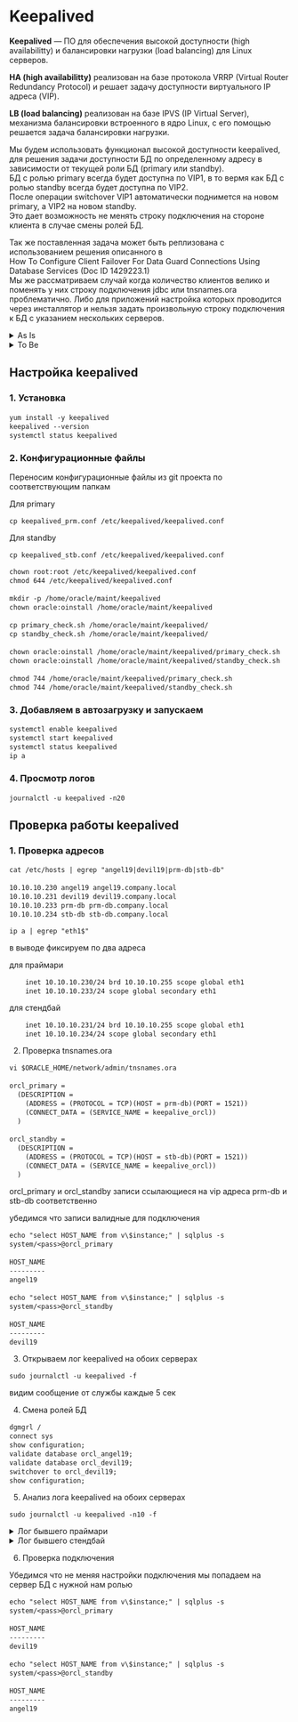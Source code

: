 # Keepalived

**Keepalived** — ПО для обеспечения высокой доступности (high availabilitty) и балансировки нагрузки (load balancing) для Linux серверов.

**HA (high availabilitty)** реализован на базе протокола VRRP (Virtual Router Redundancy Protocol) и решает задачу доступности виртуального IP адреса (VIP).

**LB (load balancing)** реализован на базе IPVS (IP Virtual Server), механизма балансировки встроенного в ядро Linux, с его помощью решается задача балансировки нагрузки.

Мы будем использовать функционал высокой доступности keepalived, для решения задачи доступности БД по определенному адресу в зависимости от текущей роли БД (primary или standby). \
БД с ролью primary всегда будет доступна по VIP1, в то вермя как БД с ролью standby всегда будет доступна по VIP2. \
После операции switchover VIP1 автоматически поднимется на новом primary, а VIP2 на новом standby. \
Это дает возможность не менять строку подключения на стороне клиента в случае смены ролей БД.

Так же поставленная задача может быть реплизована с использованием решения описанного в \
How To Configure Client Failover For Data Guard Connections Using Database Services (Doc ID 1429223.1) \
Мы же рассматриваем случай когда количество клиентов велико и поменять у них строку подключения jdbc или tnsnames.ora проблематично.
Либо для приложений настройка которых проводится через инсталлятор и нельзя задать произвольную строку подключения к БД с указанием нескольких серверов.

<details><summary>As Is</summary>

![as_is](images/as_is.png)

* При смене ролей БД необходимо перенастраивать клиентов на подключение к новому серверу
* Клиенты которые подключались только на standby теперь подключаются на primary, тем самым создавая не запланированнную нагрузку
* Если клиенты имеют право подключения только на standby (триггер на профиль пользователя), то после смены ролей они будут получать ошибку пока не сменят строку подключения

</details>

<details><summary>To Be</summary>

![to_be](images/to_be.png)

* Каждый из серверов primary и standby имеет собственный VIP
* При смене ролей БД нужный VIP поднимается автоматически
* Не нужно менять строку подключения на клиентах, так как они настроены на "плавающий" VIP, который всегда соответствует роли БД

</details>

## Настройка keepalived

### 1. Установка

```shell
yum install -y keepalived
keepalived --version
systemctl status keepalived
```

### 2. Конфигурационные файлы

Переносим конфигурационные файлы из git проекта по соответствующим папкам

Для primary
```shell
cp keepalived_prm.conf /etc/keepalived/keepalived.conf
```
Для standby
```shell
cp keepalived_stb.conf /etc/keepalived/keepalived.conf
```

```shell
chown root:root /etc/keepalived/keepalived.conf
chmod 644 /etc/keepalived/keepalived.conf

mkdir -p /home/oracle/maint/keepalived
chown oracle:oinstall /home/oracle/maint/keepalived

cp primary_check.sh /home/oracle/maint/keepalived/
cp standby_check.sh /home/oracle/maint/keepalived/

chown oracle:oinstall /home/oracle/maint/keepalived/primary_check.sh
chown oracle:oinstall /home/oracle/maint/keepalived/standby_check.sh

chmod 744 /home/oracle/maint/keepalived/primary_check.sh
chmod 744 /home/oracle/maint/keepalived/standby_check.sh
```

### 3. Добавляем в автозагрузку и запускаем

```shell
systemctl enable keepalived
systemctl start keepalived
systemctl status keepalived
ip a
```

### 4. Просмотр логов

```shell
journalctl -u keepalived -n20
```

## Проверка работы keepalived

### 1. Проверка адресов

```shell
cat /etc/hosts | egrep "angel19|devil19|prm-db|stb-db"

10.10.10.230 angel19 angel19.company.local
10.10.10.231 devil19 devil19.company.local
10.10.10.233 prm-db prm-db.company.local
10.10.10.234 stb-db stb-db.company.local
```

```shell
ip a | egrep "eth1$"
```

в выводе фиксируем по два адреса

для праймари
```shell
    inet 10.10.10.230/24 brd 10.10.10.255 scope global eth1
    inet 10.10.10.233/24 scope global secondary eth1
```

для стендбай
```shell
    inet 10.10.10.231/24 brd 10.10.10.255 scope global eth1
    inet 10.10.10.234/24 scope global secondary eth1
```

2. Проверка tnsnames.ora

```shell
vi $ORACLE_HOME/network/admin/tnsnames.ora

orcl_primary =
  (DESCRIPTION =
    (ADDRESS = (PROTOCOL = TCP)(HOST = prm-db)(PORT = 1521))
    (CONNECT_DATA = (SERVICE_NAME = keepalive_orcl))
  )

orcl_standby =
  (DESCRIPTION =
    (ADDRESS = (PROTOCOL = TCP)(HOST = stb-db)(PORT = 1521))
    (CONNECT_DATA = (SERVICE_NAME = keepalive_orcl))
  )
```

orcl_primary и orcl_standby записи ссылающиеся на vip адреса prm-db и stb-db соответственно 

убедимся что записи валидные для подключения

```shell
echo "select HOST_NAME from v\$instance;" | sqlplus -s system/<pass>@orcl_primary

HOST_NAME
---------
angel19

echo "select HOST_NAME from v\$instance;" | sqlplus -s system/<pass>@orcl_standby

HOST_NAME
---------
devil19

```

3. Открываем лог keepalived на обоих серверах

```shell
sudo journalctl -u keepalived -f
```

видим сообщение от службы каждые 5 сек

4. Смена ролей БД

```shell
dgmgrl /
connect sys
show configuration;
validate database orcl_angel19;
validate database orcl_devil19;
switchover to orcl_devil19;
show configuration;
```

5. Анализ лога keepalived на обоих серверах

```shell
sudo journalctl -u keepalived -n10 -f
```

<details><summary>Лог бывшего праймари</summary>
<pre>
Apr 17 13:36:19 angel19 Keepalived_vrrp[1243]: /home/oracle/maint/keepalived/standby_check.sh exited with status 1 <b><-- так как роль БД primary, проверка standby_check возвращает ошибку</b>
Apr 17 13:36:24 angel19 Keepalived_vrrp[1243]: /home/oracle/maint/keepalived/standby_check.sh exited with status 1
Apr 17 13:36:29 angel19 Keepalived_vrrp[1243]: /home/oracle/maint/keepalived/standby_check.sh exited with status 1
Apr 17 13:36:35 angel19 Keepalived_vrrp[1243]: /home/oracle/maint/keepalived/primary_check.sh exited with status 255 <b><-- в момент смены ролей обе проверки</b>
Apr 17 13:36:35 angel19 Keepalived_vrrp[1243]: /home/oracle/maint/keepalived/standby_check.sh exited with status 255 <b><-- возвращают код ошибки</b>
Apr 17 13:36:42 angel19 Keepalived_vrrp[1243]: /home/oracle/maint/keepalived/standby_check.sh exited with status 1
Apr 17 13:36:44 angel19 Keepalived_vrrp[1243]: /home/oracle/maint/keepalived/standby_check.sh exited with status 1
Apr 17 13:36:49 angel19 Keepalived_vrrp[1243]: /home/oracle/maint/keepalived/primary_check.sh exited with status 1
Apr 17 13:36:54 angel19 Keepalived_vrrp[1243]: /home/oracle/maint/keepalived/primary_check.sh exited with status 1
Apr 17 13:36:54 angel19 Keepalived_vrrp[1243]: VRRP_Script(primary_check) failed
Apr 17 13:36:54 angel19 Keepalived_vrrp[1243]: VRRP_Script(standby_check) succeeded <b><-- смена ролей завершена, проверка standby_check теперь проходит успешно</b>
Apr 17 13:36:54 angel19 Keepalived_vrrp[1243]: VRRP_Instance(VIP_PRIMARY) Entering FAULT STATE
Apr 17 13:36:54 angel19 Keepalived_vrrp[1243]: VRRP_Instance(VIP_PRIMARY) removing protocol VIPs. <b><-- отключение vip адреса primary</b>
Apr 17 13:36:54 angel19 Keepalived_vrrp[1243]: VRRP_Instance(VIP_PRIMARY) Now in FAULT state
Apr 17 13:36:55 angel19 Keepalived_vrrp[1243]: Kernel is reporting: interface eth1 UP
Apr 17 13:36:55 angel19 Keepalived_vrrp[1243]: VRRP_Instance(VIP_STANDBY): Entering BACKUP STATE
Apr 17 13:36:59 angel19 Keepalived_vrrp[1243]: VRRP_Instance(VIP_STANDBY) Transition to MASTER STATE
Apr 17 13:36:59 angel19 Keepalived_vrrp[1243]: /home/oracle/maint/keepalived/primary_check.sh exited with status 1
Apr 17 13:37:00 angel19 Keepalived_vrrp[1243]: VRRP_Instance(VIP_STANDBY) Entering MASTER STATE
Apr 17 13:37:00 angel19 Keepalived_vrrp[1243]: VRRP_Instance(VIP_STANDBY) setting protocol VIPs. <b><-- активация vip адреса standby</b>
Apr 17 13:37:00 angel19 Keepalived_vrrp[1243]: Sending gratuitous ARP on eth1 for 10.10.10.234
Apr 17 13:37:00 angel19 Keepalived_vrrp[1243]: VRRP_Instance(VIP_STANDBY) Sending/queueing gratuitous ARPs on eth1 for 10.10.10.234
Apr 17 13:37:00 angel19 Keepalived_vrrp[1243]: Sending gratuitous ARP on eth1 for 10.10.10.234
Apr 17 13:37:00 angel19 Keepalived_vrrp[1243]: Sending gratuitous ARP on eth1 for 10.10.10.234
Apr 17 13:37:00 angel19 Keepalived_vrrp[1243]: Sending gratuitous ARP on eth1 for 10.10.10.234
Apr 17 13:37:00 angel19 Keepalived_vrrp[1243]: Sending gratuitous ARP on eth1 for 10.10.10.234
Apr 17 13:37:04 angel19 Keepalived_vrrp[1243]: /home/oracle/maint/keepalived/primary_check.sh exited with status 1
Apr 17 13:37:05 angel19 Keepalived_vrrp[1243]: Sending gratuitous ARP on eth1 for 10.10.10.234
Apr 17 13:37:05 angel19 Keepalived_vrrp[1243]: VRRP_Instance(VIP_STANDBY) Sending/queueing gratuitous ARPs on eth1 for 10.10.10.234
Apr 17 13:37:05 angel19 Keepalived_vrrp[1243]: Sending gratuitous ARP on eth1 for 10.10.10.234
Apr 17 13:37:05 angel19 Keepalived_vrrp[1243]: Sending gratuitous ARP on eth1 for 10.10.10.234
Apr 17 13:37:05 angel19 Keepalived_vrrp[1243]: Sending gratuitous ARP on eth1 for 10.10.10.234
Apr 17 13:37:05 angel19 Keepalived_vrrp[1243]: Sending gratuitous ARP on eth1 for 10.10.10.234
Apr 17 13:37:09 angel19 Keepalived_vrrp[1243]: /home/oracle/maint/keepalived/primary_check.sh exited with status 1 <b><-- так как теперь роль БД standby, проверка primary_check возвращает ошибку</b>
Apr 17 13:37:14 angel19 Keepalived_vrrp[1243]: /home/oracle/maint/keepalived/primary_check.sh exited with status 1
Apr 17 13:37:19 angel19 Keepalived_vrrp[1243]: /home/oracle/maint/keepalived/primary_check.sh exited with status 1
</pre>
</details>

<details><summary>Лог бывшего стендбай</summary>
<pre>
Apr 17 13:36:16 devil19 Keepalived_vrrp[1313]: /home/oracle/maint/keepalived/primary_check.sh exited with status 1 <b><-- так как роль БД standby, проверка primary_check возвращает ошибку</b>
Apr 17 13:36:21 devil19 Keepalived_vrrp[1313]: /home/oracle/maint/keepalived/primary_check.sh exited with status 1 
Apr 17 13:36:26 devil19 Keepalived_vrrp[1313]: /home/oracle/maint/keepalived/primary_check.sh exited with status 1 <b><-- в момент смены ролей обе проверки</b>
Apr 17 13:36:31 devil19 Keepalived_vrrp[1313]: /home/oracle/maint/keepalived/standby_check.sh exited with status 1 <b><-- возвращают код ошибки</b>
Apr 17 13:36:36 devil19 Keepalived_vrrp[1313]: VRRP_Script(primary_check) succeeded <b><-- смена ролей завершена, проверка primary_check теперь проходит успешно</b>
Apr 17 13:36:36 devil19 Keepalived_vrrp[1313]: /home/oracle/maint/keepalived/standby_check.sh exited with status 1
Apr 17 13:36:36 devil19 Keepalived_vrrp[1313]: VRRP_Script(standby_check) failed
Apr 17 13:36:36 devil19 Keepalived_vrrp[1313]: VRRP_Instance(VIP_STANDBY) Entering FAULT STATE
Apr 17 13:36:36 devil19 Keepalived_vrrp[1313]: VRRP_Instance(VIP_STANDBY) removing protocol VIPs. <b><-- отключение vip адреса standby</b>
Apr 17 13:36:36 devil19 Keepalived_vrrp[1313]: VRRP_Instance(VIP_STANDBY) Now in FAULT state
Apr 17 13:36:36 devil19 Keepalived_vrrp[1313]: VRRP_Instance(VIP_PRIMARY) Entering BACKUP STATE
Apr 17 13:36:41 devil19 Keepalived_vrrp[1313]: /home/oracle/maint/keepalived/standby_check.sh exited with status 1
Apr 17 13:36:46 devil19 Keepalived_vrrp[1313]: /home/oracle/maint/keepalived/standby_check.sh exited with status 1
Apr 17 13:36:51 devil19 Keepalived_vrrp[1313]: /home/oracle/maint/keepalived/standby_check.sh exited with status 1
Apr 17 13:36:55 devil19 Keepalived_vrrp[1313]: VRRP_Instance(VIP_PRIMARY) Transition to MASTER STATE
Apr 17 13:36:56 devil19 Keepalived_vrrp[1313]: /home/oracle/maint/keepalived/standby_check.sh exited with status 1
Apr 17 13:36:56 devil19 Keepalived_vrrp[1313]: VRRP_Instance(VIP_PRIMARY) Entering MASTER STATE
Apr 17 13:36:56 devil19 Keepalived_vrrp[1313]: VRRP_Instance(VIP_PRIMARY) setting protocol VIPs. <b><-- активация vip адреса primary</b>
Apr 17 13:36:56 devil19 Keepalived_vrrp[1313]: Sending gratuitous ARP on eth1 for 10.10.10.233
Apr 17 13:36:56 devil19 Keepalived_vrrp[1313]: VRRP_Instance(VIP_PRIMARY) Sending/queueing gratuitous ARPs on eth1 for 10.10.10.233
Apr 17 13:36:56 devil19 Keepalived_vrrp[1313]: Sending gratuitous ARP on eth1 for 10.10.10.233
Apr 17 13:36:56 devil19 Keepalived_vrrp[1313]: Sending gratuitous ARP on eth1 for 10.10.10.233
Apr 17 13:36:56 devil19 Keepalived_vrrp[1313]: Sending gratuitous ARP on eth1 for 10.10.10.233
Apr 17 13:36:56 devil19 Keepalived_vrrp[1313]: Sending gratuitous ARP on eth1 for 10.10.10.233
Apr 17 13:37:01 devil19 Keepalived_vrrp[1313]: /home/oracle/maint/keepalived/standby_check.sh exited with status 1
Apr 17 13:37:01 devil19 Keepalived_vrrp[1313]: Sending gratuitous ARP on eth1 for 10.10.10.233
Apr 17 13:37:01 devil19 Keepalived_vrrp[1313]: VRRP_Instance(VIP_PRIMARY) Sending/queueing gratuitous ARPs on eth1 for 10.10.10.233
Apr 17 13:37:01 devil19 Keepalived_vrrp[1313]: Sending gratuitous ARP on eth1 for 10.10.10.233
Apr 17 13:37:01 devil19 Keepalived_vrrp[1313]: Sending gratuitous ARP on eth1 for 10.10.10.233
Apr 17 13:37:01 devil19 Keepalived_vrrp[1313]: Sending gratuitous ARP on eth1 for 10.10.10.233
Apr 17 13:37:01 devil19 Keepalived_vrrp[1313]: Sending gratuitous ARP on eth1 for 10.10.10.233
Apr 17 13:37:06 devil19 Keepalived_vrrp[1313]: /home/oracle/maint/keepalived/standby_check.sh exited with status 1 <b><-- так как теперь роль БД primary, проверка standby_check возвращает ошибку</b>
Apr 17 13:37:11 devil19 Keepalived_vrrp[1313]: /home/oracle/maint/keepalived/standby_check.sh exited with status 1
Apr 17 13:37:16 devil19 Keepalived_vrrp[1313]: /home/oracle/maint/keepalived/standby_check.sh exited with status 1
</pre>
</details>

6. Проверка подключения

Убедимся что не меняя настройки подключения мы попадаем на сервер БД с нужной нам ролью

```shell
echo "select HOST_NAME from v\$instance;" | sqlplus -s system/<pass>@orcl_primary

HOST_NAME
---------
devil19

echo "select HOST_NAME from v\$instance;" | sqlplus -s system/<pass>@orcl_standby

HOST_NAME
---------
angel19

```